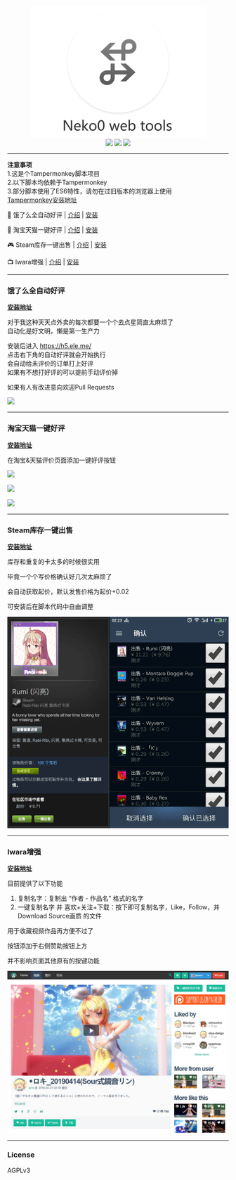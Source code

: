 <div align="center">
    <img src="https://github.com/jojuniori/neko0-web-tools/raw/master/img/logo.png" width="400"">
    <br>
    <img src="https://img.shields.io/badge/not-a%20bug-brightgreen.svg"> 
    <img src="https://img.shields.io/badge/it's-a%20feature-brightgreen.svg"> 
    <img src="https://img.shields.io/badge/%F0%9F%90%BE-Neko-ff69b4.svg">
</div>

----

**注意事项**  
1.这是个Tampermonkey脚本项目  
2.以下脚本均依赖于Tampermonkey  
3.部分脚本使用了ES6特性，请勿在过旧版本的浏览器上使用  
[Tampermonkey安装地址](https://chrome.google.com/webstore/detail/tampermonkey/dhdgffkkebhmkfjojejmpbldmpobfkfo)  

🍔 饿了么全自动好评 | [介绍](#饿了么全自动好评) | [安装](https://greasyfork.org/zh-CN/scripts/369326)

🛒 淘宝天猫一键好评 | [介绍](#淘宝天猫一键好评) | [安装](https://greasyfork.org/zh-CN/scripts/14744)

🎮 Steam库存一键出售 | [介绍](#Steam库存一键出售) | [安装](https://greasyfork.org/zh-CN/scripts/35770)

📺 Iwara增强 | [介绍](#Iwara增强) | [安装](https://greasyfork.org/zh-CN/scripts/382345)

----

### 饿了么全自动好评

**[安装地址](https://greasyfork.org/zh-CN/scripts/36932684)**

对于我这种天天点外卖的每次都要一个个去点星简直太麻烦了  
自动化是好文明，懒是第一生产力

安装后进入 https://h5.ele.me/  
点击右下角的自动好评就会开始执行  
会自动给未评价的订单打上好评  
如果有不想打好评的可以提前手动评价掉  

如果有人有改进意向欢迎Pull Requests

![](https://greasyfork.org/system/screenshots/screenshots/000/011/374/thumb/122.gif)

----

### 淘宝天猫一键好评

**[安装地址](https://greasyfork.org/zh-CN/scripts/14744)**

在淘宝&天猫评价页面添加一键好评按钮

![](https://greasyfork.org/system/screenshots/screenshots/000/002/776/original/1.png)

![](https://greasyfork.org/system/screenshots/screenshots/000/002/777/original/2.png)

![](https://greasyfork.org/system/screenshots/screenshots/000/002/778/original/3.png)

----

### Steam库存一键出售

**[安装地址](https://greasyfork.org/zh-CN/scripts/35770)**

库存和重复的卡太多的时候很实用

毕竟一个个写价格确认好几次太麻烦了

会自动获取起价，默认发售价格为起价+0.02

可安装后在脚本代码中自由调整

![](https://raw.githubusercontent.com/jojuniori/neko0-web-tools/master/img/steam.png)

----

### Iwara增强

**[安装地址](https://greasyfork.org/zh-CN/scripts/382345)**

目前提供了以下功能
1. 复制名字：复制出 “作者 - 作品名” 格式的名字
2. 一键复制名字 并 喜欢+关注+下载：按下即可复制名字，Like，Follow，并Download Source画质 的文件

用于收藏视频作品再方便不过了

按钮添加于右侧赞助按钮上方

并不影响页面其他原有的按键功能

![](https://raw.githubusercontent.com/jojuniori/neko0-web-tools/master/img/iwara.png)

----

### License

AGPLv3
